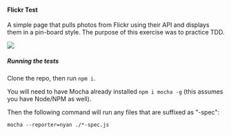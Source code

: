#### Flickr Test

A simple page that pulls photos from Flickr using their API and displays them in a pin-board style. The purpose of this exercise was to practice TDD.

![](https://github.com/heyheyjose/fantastic-lamp/raw/master/screenshots/page.png)

##### Running the tests

Clone the repo, then run `npm i`.

You will need to have Mocha already installed `npm i mocha -g` (this assumes you have Node/NPM as well).

Then the following command will run any files that are suffixed as "-spec":
```
mocha --reporter=nyan ./*-spec.js
```
